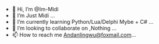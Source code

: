 - 👋 Hi, I’m @Im-Midi
- 👀 I’m Just Midi ...
- 🌱 I’m currently learning Python/Lua/Delphi Mybe + C# ...
- 💞️ I’m looking to collaborate on ,Nothing ...
- 📫 How to reach me Andanlingwu@foxmail.com...

<!---
Who Cares
--->
